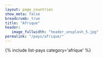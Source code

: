 ```yaml
---
layout: page_countries
show_meta: false
breadcrumb: true
title: "Afrique"
header:
   image_fullwidth: "header_unsplash_5.jpg"
permalink: "/pays/afrique/"
---
```


{% include list-pays category='afrique' %}
